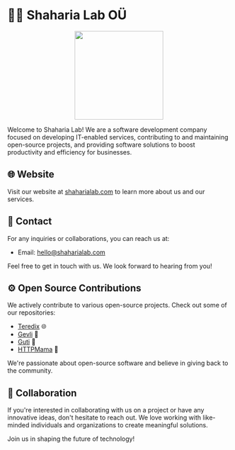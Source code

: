 # 👨‍💻 Shaharia Lab OÜ

<p align="center">
  <img src="https://github.com/shaharia-lab/terediX/assets/1095008/7b9dce75-d48f-4b48-a729-6eeca1917a90" width="200"/>
  </p>


Welcome to Shaharia Lab! We are a software development company focused on developing IT-enabled services, contributing to and maintaining open-source projects, and providing software solutions to boost productivity and efficiency for businesses.

## 🌐 Website

Visit our website at [shaharialab.com](https://shaharialab.com) to learn more about us and our services.

## 📧 Contact

For any inquiries or collaborations, you can reach us at:

- Email: [hello@shaharialab.com](mailto:hello@shaharialab.com)

Feel free to get in touch with us. We look forward to hearing from you!

## ⚙️ Open Source Contributions

We actively contribute to various open-source projects. Check out some of our repositories:

- [Teredix](https://github.com/shaharia-lab/teredix) 🌐
- [Gevli](https://github.com/shaharia-lab/gevli) 💼
- [Guti](https://github.com/shaharia-lab/guti) 🍴
- [HTTPMama](https://github.com/shaharia-lab/httpmama) 🚀

We're passionate about open-source software and believe in giving back to the community.

## 🤝 Collaboration

If you're interested in collaborating with us on a project or have any innovative ideas, don't hesitate to reach out. We love working with like-minded individuals and organizations to create meaningful solutions.

Join us in shaping the future of technology!

